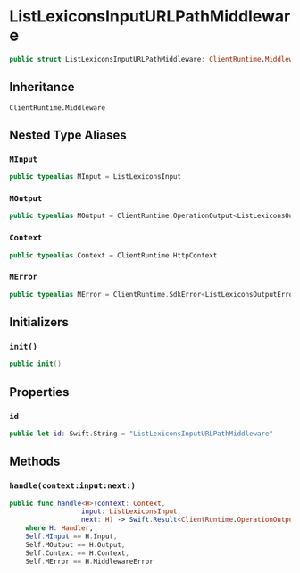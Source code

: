 # ListLexiconsInputURLPathMiddleware

``` swift
public struct ListLexiconsInputURLPathMiddleware: ClientRuntime.Middleware 
```

## Inheritance

`ClientRuntime.Middleware`

## Nested Type Aliases

### `MInput`

``` swift
public typealias MInput = ListLexiconsInput
```

### `MOutput`

``` swift
public typealias MOutput = ClientRuntime.OperationOutput<ListLexiconsOutputResponse>
```

### `Context`

``` swift
public typealias Context = ClientRuntime.HttpContext
```

### `MError`

``` swift
public typealias MError = ClientRuntime.SdkError<ListLexiconsOutputError>
```

## Initializers

### `init()`

``` swift
public init() 
```

## Properties

### `id`

``` swift
public let id: Swift.String = "ListLexiconsInputURLPathMiddleware"
```

## Methods

### `handle(context:input:next:)`

``` swift
public func handle<H>(context: Context,
                  input: ListLexiconsInput,
                  next: H) -> Swift.Result<ClientRuntime.OperationOutput<ListLexiconsOutputResponse>, MError>
    where H: Handler,
    Self.MInput == H.Input,
    Self.MOutput == H.Output,
    Self.Context == H.Context,
    Self.MError == H.MiddlewareError
```
